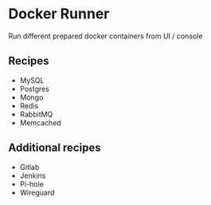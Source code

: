 # Docker Runner

Run different prepared docker containers from UI / console

## Recipes

- MySQL      	      
- Postgres   	      
- Mongo
- Redis
- RabbitMQ
- Memcached

## Additional recipes

- Gitlab
- Jenkins
- Pi-hole
- Wireguard
